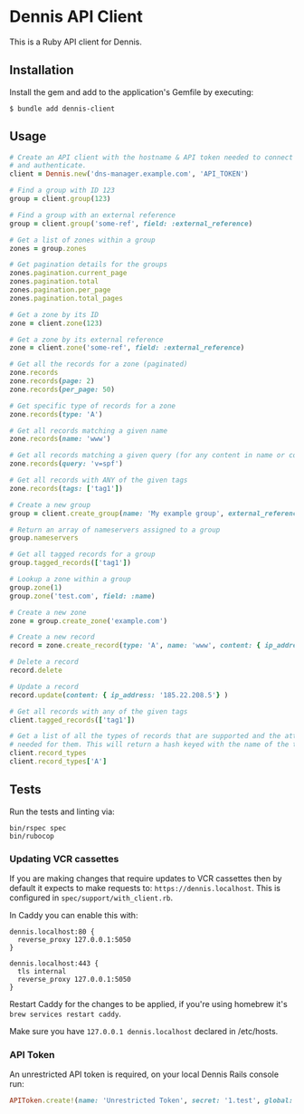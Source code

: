 # Dennis API Client

This is a Ruby API client for Dennis.

## Installation

Install the gem and add to the application's Gemfile by executing:

```
$ bundle add dennis-client
```

## Usage

```ruby
# Create an API client with the hostname & API token needed to connect
# and authenticate.
client = Dennis.new('dns-manager.example.com', 'API_TOKEN')

# Find a group with ID 123
group = client.group(123)

# Find a group with an external reference
group = client.group('some-ref', field: :external_reference)

# Get a list of zones within a group
zones = group.zones

# Get pagination details for the groups
zones.pagination.current_page
zones.pagination.total
zones.pagination.per_page
zones.pagination.total_pages

# Get a zone by its ID
zone = client.zone(123)

# Get a zone by its external reference
zone = client.zone('some-ref', field: :external_reference)

# Get all the records for a zone (paginated)
zone.records
zone.records(page: 2)
zone.records(per_page: 50)

# Get specific type of records for a zone
zone.records(type: 'A')

# Get all records matching a given name
zone.records(name: 'www')

# Get all records matching a given query (for any content in name or content)
zone.records(query: 'v=spf')

# Get all records with ANY of the given tags
zone.records(tags: ['tag1'])

# Create a new group
group = client.create_group(name: 'My example group', external_reference: 'some-ref')

# Return an array of nameservers assigned to a group
group.nameservers

# Get all tagged records for a group
group.tagged_records(['tag1'])

# Lookup a zone within a group
group.zone(1)
group.zone('test.com', field: :name)

# Create a new zone
zone = group.create_zone('example.com')

# Create a new record
record = zone.create_record(type: 'A', name: 'www', content: { ip_address: '185.22.208.1' })

# Delete a record
record.delete

# Update a record
record.update(content: { ip_address: '185.22.208.5'} )

# Get all records with any of the given tags
client.tagged_records(['tag1'])

# Get a list of all the types of records that are supported and the attributes
# needed for them. This will return a hash keyed with the name of the type.
client.record_types
client.record_types['A']
```

## Tests

Run the tests and linting via:

```
bin/rspec spec
bin/rubocop
```

### Updating VCR cassettes

If you are making changes that require updates to VCR cassettes then by default it expects to make requests to: `https://dennis.localhost`.
This is configured in `spec/support/with_client.rb`.

In Caddy you can enable this with:

```
dennis.localhost:80 {
  reverse_proxy 127.0.0.1:5050
}

dennis.localhost:443 {
  tls internal
  reverse_proxy 127.0.0.1:5050
}
```

Restart Caddy for the changes to be applied, if you're using homebrew it's `brew services restart caddy`.

Make sure you have `127.0.0.1 dennis.localhost` declared in /etc/hosts.

### API Token

An unrestricted API token is required, on your local Dennis Rails console run:

```ruby
APIToken.create!(name: 'Unrestricted Token', secret: '1.test', global: true)
```
